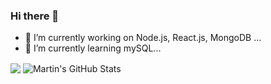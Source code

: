 ### Hi there 👋



- 🔭 I’m currently working on Node.js, React.js, MongoDB ...
- 🌱 I’m currently learning mySQL...
<!--- 👯 I’m looking to collaborate on ...
- 🤔 I’m looking for help with ...
- 💬 Ask me about ...
- 📫 How to reach me: ...
- 😄 Pronouns: ...
- ⚡ Fun fact: ...
-->
<div style="display:"flex"">
                          <img align="center" src="https://github-readme-stats.vercel.app/api/top-langs/?username=Subhajeet01&hide=java,html,tex&title_color=ffffff&text_color=c9cacc&icon_color=2bbc8a&bg_color=1d1f21&langs_count=3" />
 <img align="center" src="https://github-readme-stats.vercel.app/api?username=Subhajeet01&show_icons=true&line_height=27&count_private=true&title_color=ffffff&text_color=c9cacc&icon_color=2bbc8a&bg_color=1d1f21" alt="Martin's GitHub Stats" />
 </div>

